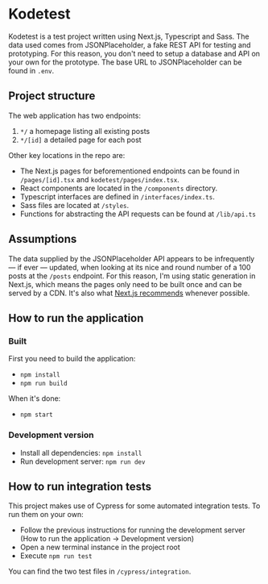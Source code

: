 # Kodetest

Kodetest is a test project written using Next.js, Typescript and Sass. The data used comes from JSONPlaceholder, a fake REST API for testing and prototyping. For this reason, you don't need to setup a database and API on your own for the prototype. The base URL to JSONPlaceholder can be found in `.env`.

## Project structure
The web application has two endpoints:
1. `*/` a homepage listing all existing posts
2. `*/[id]` a detailed page for each post

Other key locations in the repo are:

- The Next.js pages for beforementioned endpoints can be found in `/pages/[id].tsx` and `kodetest/pages/index.tsx`.
- React components are located in the `/components` directory.
- Typescript interfaces are defined in `/interfaces/index.ts`.
- Sass files are located at `/styles`.
- Functions for abstracting the API requests can be found at `/lib/api.ts`

## Assumptions
The data supplied by the JSONPlaceholder API appears to be infrequently — if ever — updated, when looking at its nice and round number of a 100 posts at the `/posts` endpoint. For this reason, I'm using static generation in Next.js, which means the pages only need to be built once and can be served by a CDN. It's also what [Next.js recommends](https://nextjs.org/docs/basic-features/pages) whenever possible.

## How to run the application
### Built
First you need to build the application:
- `npm install`
- `npm run build`

When it's done:
- `npm start`

### Development version
- Install all dependencies: `npm install`
- Run development server: `npm run dev`

## How to run integration tests
This project makes use of Cypress for some automated integration tests. To run them on your own:

- Follow the previous instructions for running the development server (How to run the application -> Development version)
- Open a new terminal instance in the project root
- Execute `npm run test`

You can find the two test files in `/cypress/integration`.
